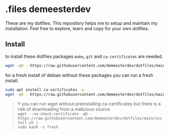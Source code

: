 # .files demeesterdev

These are my dotfiles. This repository helps me to setup and maintain my installation. Feel free to explore, learn and copy for your own dotfiles.

## Install

to install these dotfiles packages `make`, `git` and `ca-certificates` are needed.

```bash
wget -qO - https://raw.githubusercontent.com/demeesterdev/dotfiles/main/install.sh | bash -s dotfiles
```

for a fresh install of debian without these packages you can run a fresh install.

```bash
sudo apt install ca-certificates -y
wget -qO - https://raw.githubusercontent.com/demeesterdev/dotfiles/main/install.sh | sudo bash -s fresh
```

> !! you can run wget without preinstalling ca-certificates but there is a risk of downloading from a malicious source.  
> `wget --no-check-certificate -qO - https://raw.githubusercontent.com/demeesterdev/dotfiles/main/install.sh |`  
> `sudo bash -s fresh`